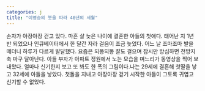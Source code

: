 ```yaml
---
categories: j
title: "이영승의 붓을 따라 40년의 세월"
---
```

손자가 아장아장 걷고 있다. 마흔 살 늦은 나이에 결혼한 아들의 첫애다. 태어난 지 1년 반 되었으나 인큐베이터에서 한 달간 자라 걸음이 조금 늦었다. 어느 날 조마조마 발을 떼더니 하루가 다르게 발달했다. 요즘은 되똥되똥 잘도 걸으며 잠시만 방심하면 천방지축 마구 달아난다. 아들 부자가 아파트 정원에서 노는 모습을 며느리가 동영상을 찍어 보내왔다. 얼마나 신기한지 보고 또 봐도 한 폭의 그림이다.나는 29세에 결혼해 첫딸을 낳고 32세에 아들을 낳았다. 첫돌을 지내고 아장아장 걷기 시작한 아들이 그토록 귀엽고 신기할 수 없었다.